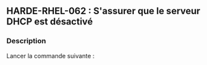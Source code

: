 ## HARDE-RHEL-062 : S'assurer que le serveur DHCP est désactivé

### Description

Lancer la commande suivante :

